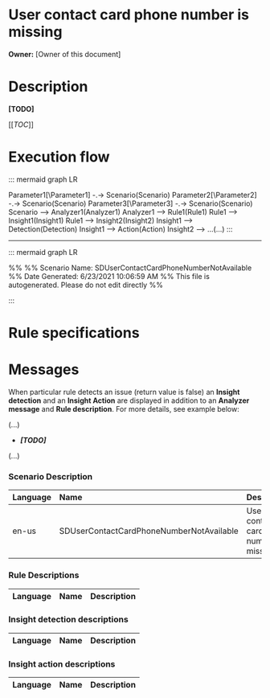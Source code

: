 # User contact card phone number is missing
**Owner:** [Owner of this document]

# Description

**[TODO]**

[[_TOC_]]

# Execution flow<br/>

::: mermaid
graph LR

Parameter1[\Parameter1\] -.-> Scenario(Scenario)
Parameter2[\Parameter2\] -.-> Scenario(Scenario)
Parameter3[\Parameter3\] -.-> Scenario(Scenario)
Scenario --> Analyzer1(Analyzer1)
Analyzer1 --> Rule1(Rule1)
Rule1 --> Insight1(Insight1)
Rule1 --> Insight2(Insight2)
Insight1 --> Detection(Detection)
Insight1 --> Action(Action)
Insight2 --> ...(...)
:::
___
::: mermaid
graph LR

%%
%% Scenario Name: SDUserContactCardPhoneNumberNotAvailable
%% Date Generated: 6/23/2021 10:06:59 AM
%% This file is autogenerated. Please do not edit directly
%%



:::


# Rule specifications


# Messages
When particular rule detects an issue (return value is false) an **Insight detection** 
and an **Insight Action** are displayed in addition to an **Analyzer message** and **Rule description**.
For more details, see example below:

(...)
- ***[TODO]***

(...)


### Scenario Description<br/>
| **Language** | **Name** | **Description** |
|:----------|:------|:-------------|
| en-us | SDUserContactCardPhoneNumberNotAvailable | User contact card phone number is missing






### Rule Descriptions<br/>
| **Language** | **Name** | **Description** | 
|:---------|:-----|:------------|


### Insight detection descriptions<br/>
| **Language** | **Name** | **Description** | 
|:---------|:-----|:------------|


### Insight action descriptions<br/>
| **Language** | **Name** | **Description** | 
|:---------|:-----|:------------|



